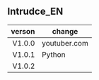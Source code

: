 ## Intrudce_EN



| verson | change   |
|------:|-----------|
| V1.0.0 | youtuber.com  |
| V1.0.1 | Python    |
| V1.0.2 |        |
